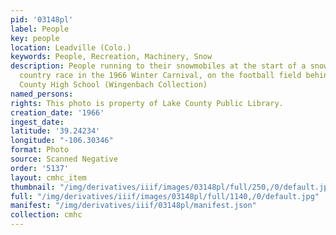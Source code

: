 ```yaml
---
pid: '03148pl'
label: People
key: people
location: Leadville (Colo.)
keywords: People, Recreation, Machinery, Snow
description: People running to their snowmobiles at the start of a snowmobile cross
  country race in the 1966 Winter Carnival, on the football field behind the Lake
  County High School (Wingenbach Collection)
named_persons: 
rights: This photo is property of Lake County Public Library.
creation_date: '1966'
ingest_date: 
latitude: '39.24234'
longitude: "-106.30346"
format: Photo
source: Scanned Negative
order: '5137'
layout: cmhc_item
thumbnail: "/img/derivatives/iiif/images/03148pl/full/250,/0/default.jpg"
full: "/img/derivatives/iiif/images/03148pl/full/1140,/0/default.jpg"
manifest: "/img/derivatives/iiif/03148pl/manifest.json"
collection: cmhc
---
```

